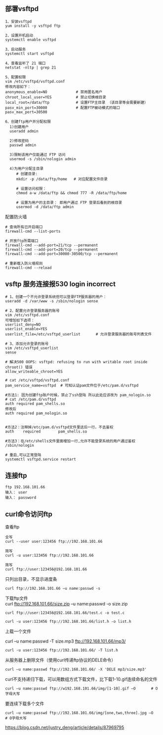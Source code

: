
部署vsftpd
---
```
1、安装vsftpd
yum install ‐y vsftpd ftp

2、设置开机启动
systemctl enable vsftpd

3、启动服务
systemctl start vsftpd

4、查看监听了 21 端口
netstat ‐nltp | grep 21

5、配置权限
vim /etc/vsftpd/vsftpd.conf
修改内容如下：
anonymous_enable=NO             # 禁用匿名用户
chroot_local_user=YES           # 禁止切换根目录
local_root=/data/ftp            # 设置FTP主目录 （该目录等会需要新建）
pasv_min_port=30000             # 配置FTP被动模式的端口
pasv_max_port=30500

6、创建ftp用户并分配权限
  1)创建用户
  useradd admin
  
  2)修改密码
  passwd admin

  3)限制该用户仅能通过 FTP 访问
  usermod -s /sbin/nologin admin
  
  4)为用户分配主目录
     # 创建目录:
     mkdir ‐p /data/ftp/home   # 对应配置文件目录

     # 设置访问权限：
     chmod a‐w /data/ftp && chmod 777 ‐R /data/ftp/home

     # 设置为用户的主目录： 即用户通过 FTP 登录后看到的根目录
     usermod ‐d /data/ftp admin
```

配置防火墙
```
# 查询所有已开启端口
firewall‐cmd ‐‐list‐ports

# 开放ftp所需端口
firewall‐cmd ‐‐add‐port=21/tcp ‐‐permanent
firewall‐cmd ‐‐add‐port=20/tcp ‐‐permanent
firewall‐cmd ‐‐add‐port=30000‐30500/tcp ‐‐permanent

# 重新载入防火墙规则
firewall‐cmd ‐‐reload
```




vsftp 服务连接报530 login incorrect
---


```
# 1、创建一个不允许登录系统但可以登录FTP服务器的用户：
useradd -d /var/www -s /sbin/nologin sense

# 2、配置允许登录服务器的账号
vim /etc/vsftpd.conf 
可增加如下选项：
userlist_deny=NO
userlist_enable=YES
userlist_file=/etc/vsftpd_userlist       # 允许登录服务器的账号列表文件

# 3、添加允许登录的账号
vim /etc/vsftpd_userlist
sense

# 解决500 OOPS: vsftpd: refusing to run with writable root inside chroot() 错误
allow_writeable_chroot=YES
```

```
# cat /etc/vsftpd/vsftpd.conf
pam_service_name=vsftpd  # 可知认证pam文件位于/etc/pam.d/vsftpd

#方法1: 因为创建ftp账户时候，禁止了ssh登陆 所以此处应该改为 pam_nologin.so
# cat /etc/pam.d/vsftpd
auth required pam_shells.so
修改后
auth required pam_nologin.so


#方法2：注释掉/etc/pam.d/vsftpd文件里这后一行，不去鉴权
auth    required        pam_shells.so

#方法3：在/etc/shells文件里面增加一行,允许不能登录系统的用户通过鉴权
/sbin/nologin

# 重启,可以正常登陆
systemctl vsftpd.service restart
```



连接ftp
---
```
ftp 192.168.101.66
输入： user
输入： password
```



curl命令访问ftp
---
查看ftp
```
全写
curl --user user:123456 ftp://192.168.101.66

简写
curl -u user:123456 ftp://192.168.101.66

简写
curl ftp://user:123456@192.168.101.66
```

只列出目录，不显示进度条
```
curl ftp://192.168.101.66 –u name:passwd -s
```

下载ftp文件  
curl ftp://192.168.101.66/size.zip –u name:passwd -o size.zip
```
curl ftp://user:123456@192.168.101.66/test.c -o test.c

curl -u user:123456 ftp://192.168.101.66/list.h -o list.h
```

上载一个文件

curl –u name:passwd -T size.mp3 ftp://192.168.101.66/mp3/
```
curl -u user:123456 ftp://192.168.101.66/ -T list.h
```

从服务器上删除文件（使用curl传递ftp协议的DELE命令）
```
curl –u name:passwd ftp://192.168.101.66/ -X 'DELE mp3/size.mp3'
```

curl不支持递归下载，可以用数组方式下载文件，比下载1-10.gif连续命名的文件
```
curl –u name:passwd ftp://w192.168.101.66/img/[1-10].gif –O       # O字母大写
```

要连续下载多个文件
```
curl –u name:passwd ftp://192.168.101.66/img/[one,two,three].jpg –O      # O字母大写
```

https://blog.csdn.net/justry_deng/article/details/87969795
